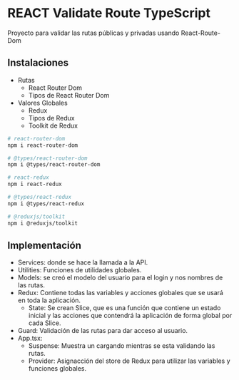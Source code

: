 # REACT Validate Route TypeScript

Proyecto para validar las rutas públicas y privadas usando React-Route-Dom

## Instalaciones

- Rutas
  - React Router Dom
  - Tipos de React Router Dom
- Valores Globales
  - Redux
  - Tipos de Redux
  - Toolkit de Redux

```sh
# react-router-dom
npm i react-router-dom

# @types/react-router-dom
npm i @types/react-router-dom

# react-redux
npm i react-redux

# @types/react-redux
npm i @types/react-redux

# @reduxjs/toolkit
npm i @reduxjs/toolkit
```

## Implementación

- Services: donde se hace la llamada a la API.
- Utilities: Funciones de utilidades globales.
- Models: se creó el modelo del usuario para el login y nos nombres de las rutas.
- Redux: Contiene todas las variables y acciones globales que se usará en toda la aplicación.
  - State: Se crean Slice, que es una función que contiene un estado inicial y las acciones que contendrá la aplicación de forma global por cada Slice.
- Guard: Validación de las rutas para dar acceso al usuario.
- App.tsx:
  - Suspense: Muestra un cargando mientras se esta validando las rutas.
  - Provider: Asignacción del store de Redux para utilizar las variables y funciones globales.
